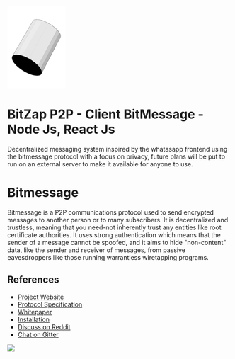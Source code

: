 <img src="https://github.com/Rafael-Abne/BitZapP2P/blob/master/src/images/logo-bitmessage.png" />

BitZap P2P - Client BitMessage - Node Js, React Js
============

Decentralized messaging system inspired by the whatasapp frontend using the bitmessage protocol with a focus on privacy, future plans will be put to run on an external server to make it available for anyone to use.

Bitmessage
============

Bitmessage is a P2P communications protocol used to send encrypted messages to another person or to many subscribers. It is decentralized and trustless, meaning that you need-not inherently trust any entities like root certificate authorities. It uses strong authentication which means that the sender of a message cannot be spoofed, and it aims to hide "non-content" data, like the sender and receiver of messages, from passive eavesdroppers like those running warrantless wiretapping programs.

References
----------
* [Project Website](https://bitmessage.org)
* [Protocol Specification](https://bitmessage.org/wiki/Protocol_specification)
* [Whitepaper](https://bitmessage.org/bitmessage.pdf)
* [Installation](https://bitmessage.org/wiki/Compiling_instructions)
* [Discuss on Reddit](https://www.reddit.com/r/bitmessage)
* [Chat on Gitter](https://gitter.im/Bitmessage/PyBitmessage)

<img src="https://trello.com/1/cards/6403a3443d0370b46ef22403/attachments/6405645115e130f501c9959e/previews/6405645215e130f501c996a7/download/Captura_de_Tela_%281100%29.png" />
